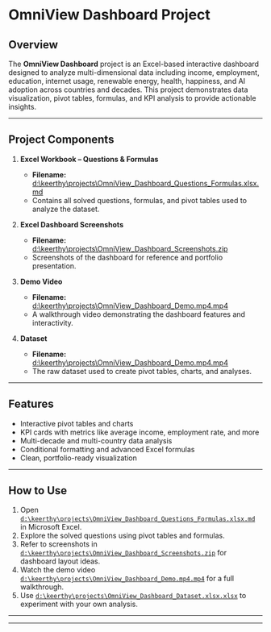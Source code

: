 # OmniView Dashboard Project

## Overview
The **OmniView Dashboard** project is an Excel-based interactive dashboard designed to analyze multi-dimensional data including income, employment, education, internet usage, renewable energy, health, happiness, and AI adoption across countries and decades. This project demonstrates data visualization, pivot tables, formulas, and KPI analysis to provide actionable insights.

---

## Project Components

1. **Excel Workbook – Questions & Formulas**  
   - **Filename:** [d:\keerthy\projects\OmniView_Dashboard_Questions_Formulas.xlsx.md](./OmniView_Dashboard_Questions_Formulas.xlsx)  
   - Contains all solved questions, formulas, and pivot tables used to analyze the dataset.

2. **Excel Dashboard Screenshots**  
   - **Filename:** [d:\keerthy\projects\OmniView_Dashboard_Screenshots.zip](./OmniView_Dashboard_Screenshots.zip)  
   - Screenshots of the dashboard for reference and portfolio presentation.

3. **Demo Video**  
   - **Filename:** [d:\keerthy\projects\OmniView_Dashboard_Demo.mp4.mp4](./OmniView_Dashboard_Demo.mp4)  
   - A walkthrough video demonstrating the dashboard features and interactivity.

4. **Dataset**  
   - **Filename:** [d:\keerthy\projects\OmniView_Dashboard_Demo.mp4.mp4](./OmniView_Dashboard_Dataset.xlsx)  
   - The raw dataset used to create pivot tables, charts, and analyses.

---

## Features
- Interactive pivot tables and charts  
- KPI cards with metrics like average income, employment rate, and more  
- Multi-decade and multi-country data analysis  
- Conditional formatting and advanced Excel formulas  
- Clean, portfolio-ready visualization

---

## How to Use
1. Open [`d:\keerthy\projects\OmniView_Dashboard_Questions_Formulas.xlsx.md`](./OmniView_Dashboard_Questions_Formulas.xlsx) in Microsoft Excel.  
2. Explore the solved questions using pivot tables and formulas.  
3. Refer to screenshots in [`d:\keerthy\projects\OmniView_Dashboard_Screenshots.zip`](./OmniView_Dashboard_Screenshots.zip) for dashboard layout ideas.  
4. Watch the demo video [`d:\keerthy\projects\OmniView_Dashboard_Demo.mp4.mp4`](./OmniView_Dashboard_Demo.mp4) for a full walkthrough.  
5. Use [`d:\keerthy\projects\OmniView_Dashboard_Dataset.xlsx.xlsx`](./OmniView_Dashboard_Dataset.xlsx) to experiment with your own analysis.

---
---



